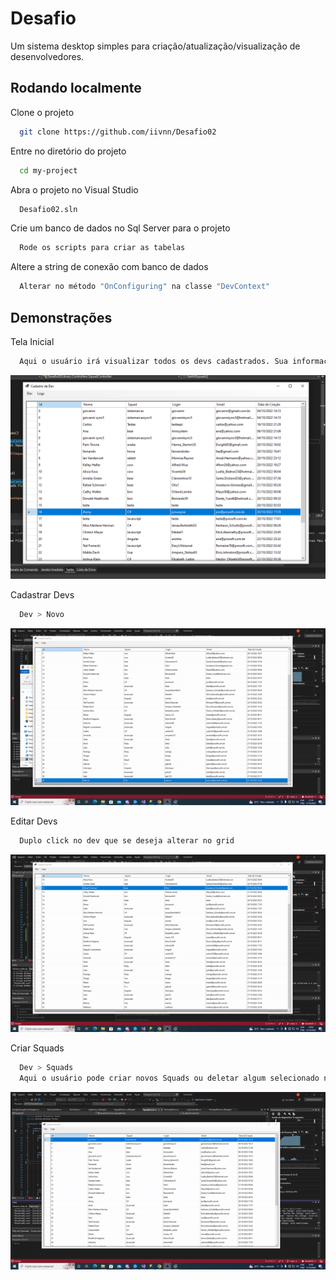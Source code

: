 
# Desafio

Um sistema desktop simples para criação/atualização/visualização de desenvolvedores.


## Rodando localmente

Clone o projeto

```bash
  git clone https://github.com/iivnn/Desafio02
```

Entre no diretório do projeto

```bash
  cd my-project
```

Abra o projeto no Visual Studio

```bash
  Desafio02.sln
```

Crie um banco de dados no Sql Server para o projeto

```bash
  Rode os scripts para criar as tabelas  
```

Altere a string de conexão com banco de dados

```bash
  Alterar no método "OnConfiguring" na classe "DevContext"   
```


## Demonstrações

Tela Inicial

```bash
  Aqui o usuário irá visualizar todos os devs cadastrados. Sua informações são atualizadas de 20 em 20 segundos.
```

![App Screenshot](https://raw.githubusercontent.com/iivnn/Desafio02/main/Imagens/TelaInicial.PNG?token=GHSAT0AAAAAABXLWGFEOBD5PGCV2WWHRFJ6Y23F6RQ)

Cadastrar Devs

```bash
  Dev > Novo
```

![App Screenshot](https://raw.githubusercontent.com/iivnn/Desafio02/main/Imagens/Novo.gif?token=GHSAT0AAAAAABXLWGFF4WHK5UXWTFKA4RXUY23F2YA)

Editar Devs

```bash
  Duplo click no dev que se deseja alterar no grid
```

![App Screenshot](https://raw.githubusercontent.com/iivnn/Desafio02/main/Imagens/Editar.gif?token=GHSAT0AAAAAABXLWGFEJ6VGQJDRI477AU4SY23F3XQ)

Criar Squads

```bash
  Dev > Squads
  Aqui o usuário pode criar novos Squads ou deletar algum selecionado no grid e teclando "delete"
```

![App Screenshot](https://raw.githubusercontent.com/iivnn/Desafio02/main/Imagens/Squad.gif?token=GHSAT0AAAAAABXLWGFF4HTFYPGFNR3PPMZYY23F4NQ)



